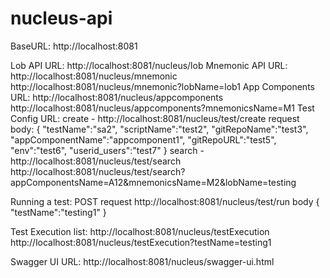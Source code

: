 # nucleus-api
BaseURL: http://localhost:8081

Lob API URL: http://localhost:8081/nucleus/lob
Mnemonic API URL: http://localhost:8081/nucleus/mnemonic 
				  http://localhost:8081/nucleus/mnemonic?lobName=lob1
App Components URL: http://localhost:8081/nucleus/appcomponents
					http://localhost:8081/nucleus/appcomponents?mnemonicsName=M1
Test Config URL: create - http://localhost:8081/nucleus/test/create
						  request body: {
											"testName":"sa2",
											"scriptName":"test2",
											"gitRepoName":"test3",
											"appComponentName":"appcomponent1",
											"gitRepoURL":"test5",
											"env":"test6",
											"userid_users":"test7"
										}
				 search - http://localhost:8081/nucleus/test/search
						  http://localhost:8081/nucleus/test/search?appComponentsName=A12&mnemonicsName=M2&lobName=testing
						  
Running a test: POST request
http://localhost:8081/nucleus/test/run 
body 	{
	 		"testName":"testing1"
		}

Test Execution list:
http://localhost:8081/nucleus/testExecution
http://localhost:8081/nucleus/testExecution?testName=testing1

Swagger UI URL: http://localhost:8081/nucleus/swagger-ui.html 